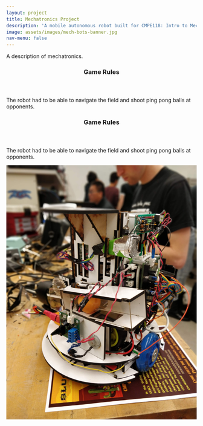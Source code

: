 ```yaml
---
layout: project
title: Mechatronics Project
description: 'A mobile autonomous robot built for CMPE118: Intro to Mechatronics.'
image: assets/images/mech-bots-banner.jpg
nav-menu: false
---
```


<!-- <section id="about">
	<div class="inner">
		<header class="major">
			<h1>About SlugSat</h1>
		</header>
		<p><a href="https://slugsat.soe.ucsc.edu/home-page">SlugSat</a> is a student-run <a href="http://www.cubesat.org/">CubeSat</a> electrical and computer engineering senior design project at the Jack Baskin School of Engineering at UC Santa Cruz. The project aims to put a microsatellite in low Earth orbit on a very low budget. Galen leads the project's Mechanical team, which is working on an attitude control system to sense and adjust the craft's orientation in space.</p>
	</div>
</section> -->

<section id="one">
	<div class="inner">
		<div class="row">
			<div class="7u 12u$(medium)">
				<!--
				<header class="major">
					<h2>Mechatronics Class</h2>
				</header>
				-->
				<p>A description of mechatronics.</p>
				<header class="major">
					<h3>Game Rules</h3>
				</header>
				<p>The robot had to be able to navigate the field and shoot ping pong balls at opponents.</p>
				<header class="major">
					<h3>Game Rules</h3>
				</header>
				<p>The robot had to be able to navigate the field and shoot ping pong balls at opponents.</p>
			</div>
			<div class="5u$ 12u$(medium)">
				<span class="image fit"><img src="assets/images/mech-bot-early.jpg" alt="" /></span>
			</div>
		</div>
	</div>
</section>
